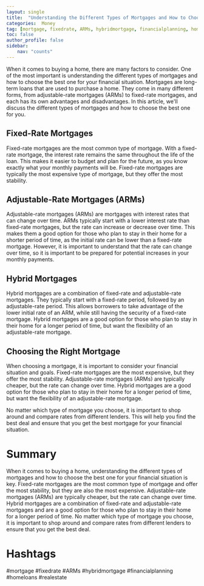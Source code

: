 ```yaml
---
layout: single
title:  "Understanding the Different Types of Mortgages and How to Choose the Best One"
categories:  Money
tag: [mortgage, fixedrate, ARMs, hybridmortgage, financialplanning, homeloans, realestate, ]
toc: false
author_profile: false
sidebar:
    nav: "counts"
---
```

    
When it comes to buying a home, there are many factors to consider. One of the most important is understanding the different types of mortgages and how to choose the best one for your financial situation. Mortgages are long-term loans that are used to purchase a home. They come in many different forms, from adjustable-rate mortgages (ARMs) to fixed-rate mortgages, and each has its own advantages and disadvantages. In this article, we'll discuss the different types of mortgages and how to choose the best one for you. 

## Fixed-Rate Mortgages

Fixed-rate mortgages are the most common type of mortgage. With a fixed-rate mortgage, the interest rate remains the same throughout the life of the loan. This makes it easier to budget and plan for the future, as you know exactly what your monthly payments will be. Fixed-rate mortgages are typically the most expensive type of mortgage, but they offer the most stability. 

## Adjustable-Rate Mortgages (ARMs)

Adjustable-rate mortgages (ARMs) are mortgages with interest rates that can change over time. ARMs typically start with a lower interest rate than fixed-rate mortgages, but the rate can increase or decrease over time. This makes them a good option for those who plan to stay in their home for a shorter period of time, as the initial rate can be lower than a fixed-rate mortgage. However, it is important to understand that the rate can change over time, so it is important to be prepared for potential increases in your monthly payments. 

## Hybrid Mortgages

Hybrid mortgages are a combination of fixed-rate and adjustable-rate mortgages. They typically start with a fixed-rate period, followed by an adjustable-rate period. This allows borrowers to take advantage of the lower initial rate of an ARM, while still having the security of a fixed-rate mortgage. Hybrid mortgages are a good option for those who plan to stay in their home for a longer period of time, but want the flexibility of an adjustable-rate mortgage. 

## Choosing the Right Mortgage

When choosing a mortgage, it is important to consider your financial situation and goals. Fixed-rate mortgages are the most expensive, but they offer the most stability. Adjustable-rate mortgages (ARMs) are typically cheaper, but the rate can change over time. Hybrid mortgages are a good option for those who plan to stay in their home for a longer period of time, but want the flexibility of an adjustable-rate mortgage. 

No matter which type of mortgage you choose, it is important to shop around and compare rates from different lenders. This will help you find the best deal and ensure that you get the best mortgage for your financial situation. 

# Summary 

When it comes to buying a home, understanding the different types of mortgages and how to choose the best one for your financial situation is key. Fixed-rate mortgages are the most common type of mortgage and offer the most stability, but they are also the most expensive. Adjustable-rate mortgages (ARMs) are typically cheaper, but the rate can change over time. Hybrid mortgages are a combination of fixed-rate and adjustable-rate mortgages and are a good option for those who plan to stay in their home for a longer period of time. No matter which type of mortgage you choose, it is important to shop around and compare rates from different lenders to ensure that you get the best deal. 

# Hashtags

#mortgage #fixedrate #ARMs #hybridmortgage #financialplanning #homeloans #realestate